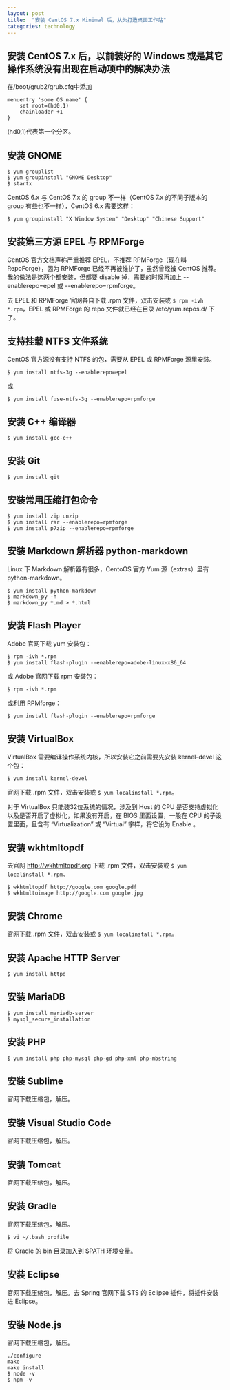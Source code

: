 ```yaml
---
layout: post
title:  "安装 CentOS 7.x Minimal 后，从头打造桌面工作站"
categories: technology
---
```

## 安装 CentOS 7.x 后，以前装好的 Windows 或是其它操作系统没有出现在启动项中的解决办法

在/boot/grub2/grub.cfg中添加

    menuentry 'some OS name' {
        set root=(hd0,1)
        chainloader +1
    }

(hd0,1)代表第一个分区。

## 安装 GNOME

    $ yum grouplist
    $ yum groupinstall "GNOME Desktop"
    $ startx

CentOS 6.x 与 CentOS 7.x 的 group 不一样（CentOS 7.x 的不同子版本的 group 有些也不一样），CentOS 6.x 需要这样：

    $ yum groupinstall "X Window System" "Desktop" "Chinese Support"

## 安装第三方源 EPEL 与 RPMForge

CentOS 官方文档声称严重推荐 EPEL，不推荐 RPMForge（现在叫RepoForge），因为 RPMForge 已经不再被维护了，虽然曾经被 CentOS 推荐。我的做法是这两个都安装，但都要 disable 掉，需要的时候再加上 --enablerepo=epel 或 --enablerepo=rpmforge。

去 EPEL 和 RPMForge 官网各自下载 .rpm 文件，双击安装或 `$ rpm -ivh *.rpm`，EPEL 或 RPMForge 的 repo 文件就已经在目录 /etc/yum.repos.d/ 下了。

## 支持挂载 NTFS 文件系统

CentOS 官方源没有支持 NTFS 的包，需要从 EPEL 或 RPMForge 源里安装。

    $ yum install ntfs-3g --enablerepo=epel

或

    $ yum install fuse-ntfs-3g --enablerepo=rpmforge

## 安装 C++ 编译器

    $ yum install gcc-c++

## 安装 Git

    $ yum install git

## 安装常用压缩打包命令

    $ yum install zip unzip
    $ yum install rar --enablerepo=rpmforge
    $ yum install p7zip --enablerepo=rpmforge

## 安装 Markdown 解析器 python-markdown

Linux 下 Markdown 解析器有很多，CentoOS 官方 Yum 源（extras）里有 python-markdown。

    $ yum install python-markdown
    $ markdown_py -h
    $ markdown_py *.md > *.html

## 安装 Flash Player

Adobe 官网下载 yum 安装包：

    $ rpm -ivh *.rpm
    $ yum install flash-plugin --enablerepo=adobe-linux-x86_64

或 Adobe 官网下载 rpm 安装包：

    $ rpm -ivh *.rpm

或利用 RPMforge：

    $ yum install flash-plugin --enablerepo=rpmforge

## 安装 VirtualBox

VirtualBox 需要编译操作系统内核，所以安装它之前需要先安装 kernel-devel 这个包：

    $ yum install kernel-devel

官网下载 .rpm 文件，双击安装或 `$ yum localinstall *.rpm`。

对于 VirtualBox 只能装32位系统的情况，涉及到 Host 的 CPU 是否支持虚拟化以及是否开启了虚拟化，如果没有开启，在 BIOS 里面设置，一般在 CPU 的子设置里面，且含有 “Virtualization” 或 “Virtual” 字样，将它设为 Enable 。

## 安装 wkhtmltopdf

去官网 http://wkhtmltopdf.org 下载 .rpm 文件，双击安装或 `$ yum localinstall *.rpm`。

    $ wkhtmltopdf http://google.com google.pdf
    $ wkhtmltoimage http://google.com google.jpg

## 安装 Chrome

官网下载 .rpm 文件，双击安装或 `$ yum localinstall *.rpm`。

## 安装 Apache HTTP Server

    $ yum install httpd

## 安装 MariaDB

    $ yum install mariadb-server
    $ mysql_secure_installation

## 安装 PHP

    $ yum install php php-mysql php-gd php-xml php-mbstring

## 安装 Sublime

官网下载压缩包，解压。

## 安装 Visual Studio Code

官网下载压缩包，解压。

## 安装 Tomcat

官网下载压缩包，解压。

## 安装 Gradle

官网下载压缩包，解压。

    $ vi ~/.bash_profile

将 Gradle 的 bin 目录加入到 $PATH 环境变量。

## 安装 Eclipse

官网下载压缩包，解压。去 Spring 官网下载 STS 的 Eclipse 插件，将插件安装进 Eclipse。

## 安装 Node.js

官网下载压缩包，解压。

    ./configure
    make
    make install
    $ node -v
    $ npm -v

